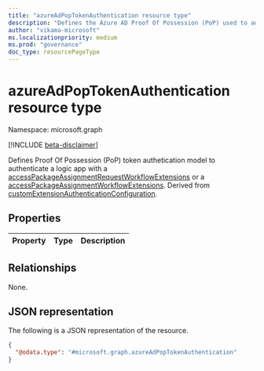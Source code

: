 ```yaml
---
title: "azureAdPopTokenAuthentication resource type"
description: "Defines the Azure AD Proof Of Possession (PoP) used to authentication with a workflow extension."
author: "vikama-microsoft"
ms.localizationpriority: medium
ms.prod: "governance"
doc_type: resourcePageType
---
```


# azureAdPopTokenAuthentication resource type

Namespace: microsoft.graph

[!INCLUDE [beta-disclaimer](../../includes/beta-disclaimer.md)]

Defines Proof Of Possession (PoP) token authetication model to authenticate a logic app with a [accessPackageAssignmentRequestWorkflowExtensions](../resources/accessPackageAssignmentRequestWorkflowExtensions.md) or a [accessPackageAssignmentWorkflowExtensions](../resources/accessPackageAssignmentWorkflowExtensions.md). Derived from [customExtensionAuthenticationConfiguration](../resources/customextensionauthenticationconfiguration.md).

## Properties
|Property|Type|Description|
|:---|:---|:---|

## Relationships
None.

## JSON representation
The following is a JSON representation of the resource.
<!-- {
  "blockType": "resource",
  "@odata.type": "microsoft.graph.azureAdPopTokenAuthentication"
}
-->
``` json
{
  "@odata.type": "#microsoft.graph.azureAdPopTokenAuthentication"
}
```

